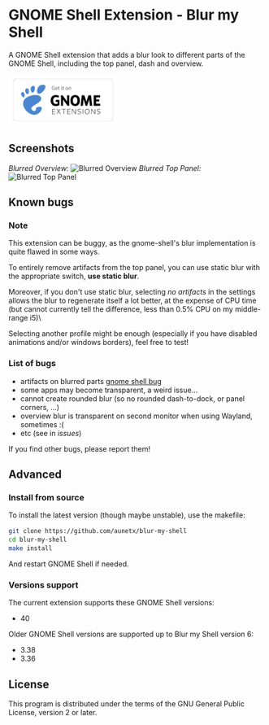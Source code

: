 # GNOME Shell Extension - Blur my Shell

A GNOME Shell extension that adds a blur look to different parts of the GNOME Shell, including the top panel, dash and overview.

[<img src="https://github.com/aunetx/files_utils/raw/master/get_it_on_gnome_extensions.png" height="100">](https://extensions.gnome.org/extension/3193/blur-my-shell/)

## Screenshots

*Blurred Overview:*
![Blurred Overview](https://user-images.githubusercontent.com/38633812/116588850-779beb80-a935-11eb-8f2f-81bcd46fe694.png)
*Blurred Top Panel:*
![Blurred Top Panel](https://user-images.githubusercontent.com/38633812/116588885-81bdea00-a935-11eb-9c80-c97716369b7c.png)

## Known bugs

### Note

This extension can be buggy, as the gnome-shell's blur implementation is quite flawed in some ways.

To entirely remove artifacts from the top panel, you can use static blur with the appropriate switch, **use static blur**.

Moreover, if you don't use static blur, selecting *no artifacts* in the settings allows the blur to regenerate itself a lot better, at the expense of CPU time (but cannot currently tell the difference, less than 0.5% CPU on my middle-range i5)\

Selecting another profile might be enough (especially if you have disabled animations and/or windows borders), feel free to test!

### List of bugs

- artifacts on blurred parts [gnome shell bug](https://gitlab.gnome.org/GNOME/gnome-shell/-/issues/2857)
- some apps may become transparent, a weird issue...
- cannot create rounded blur (so no rounded dash-to-dock, or panel corners, ...)
- overview blur is transparent on second monitor when using Wayland, sometimes :(
- etc (see in *issues*)

If you find other bugs, please report them!

## Advanced

### Install from source

To install the latest version (though maybe unstable), use the makefile:

```sh
git clone https://github.com/aunetx/blur-my-shell
cd blur-my-shell
make install
```

And restart GNOME Shell if needed.

### Versions support

The current extension supports these GNOME Shell versions:

- 40

Older GNOME Shell versions are supported up to Blur my Shell version 6:

- 3.38
- 3.36

## License

This program is distributed under the terms of the GNU General Public License, version 2 or later.
